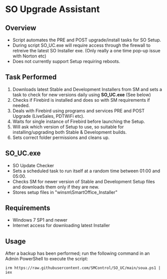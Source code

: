 # SO Upgrade Assistant

## Overview

- Script automates the PRE and POST upgrade/install tasks for SO Setup.
- During script SO_UC.exe will require access through the firewall to retreive the latest SO Installer exe. (Only really a one time pop-up issue with Norton etc)
- Does not currently support Setup requiring reboots.

## Task Performed

1. Downloads latest Stable and Development Installers from SM and sets a task to check for new versions daily using **SO_UC.exe** (See below)
2. Checks if Firebird is installed and does so with SM requirements if needed.
3. Deals with Firebird using programs and services PRE and POST Upgrade (LiveSales, PDTWiFi etc).
4. Waits for single instance of Firebird before launching the Setup.
6. Will ask which version of Setup to use, so suitable for installing/upgrading both Stable & Development builds.
7. Sets correct folder permissions and cleans up.

## SO_UC.exe

- SO Update Checker
- Sets a scheduled task to run itself at a random time between 01:00 and 05:00.
- Checks SM for newer version of Stable and Development Setup files and downloads them only if they are new.
- Stores setup files in "winsm\SmartOffice_Installer"

## Requirements

- Windows 7 SP1 and newer
- Internet access for downloading latest Installer

## Usage

After a backup has been performed; run the following command in an Admin PowerShell to execute the script:
```
irm https://raw.githubusercontent.com/SMControl/SO_UC/main/soua.ps1 | iex
```

